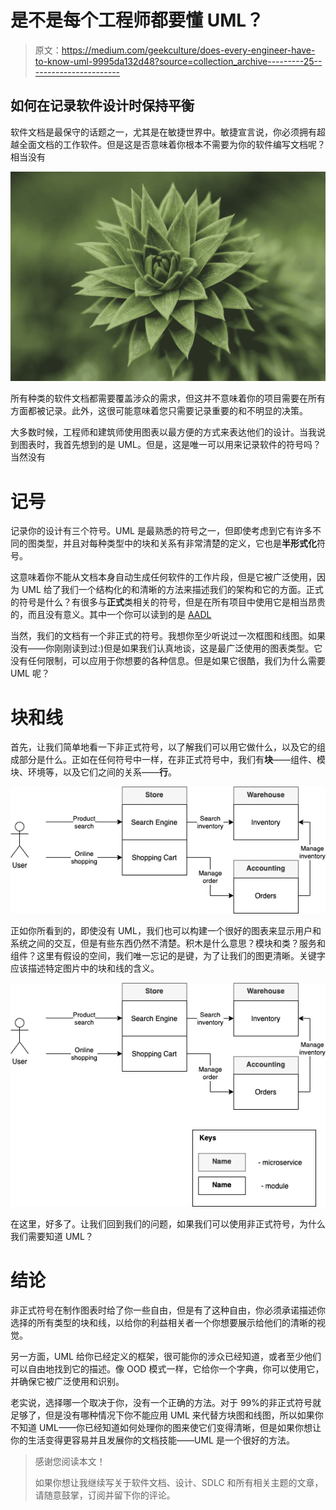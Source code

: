# 是不是每个工程师都要懂 UML？

> 原文：<https://medium.com/geekculture/does-every-engineer-have-to-know-uml-9995da132d48?source=collection_archive---------25----------------------->

## 如何在记录软件设计时保持平衡

软件文档是最保守的话题之一，尤其是在敏捷世界中。敏捷宣言说，你必须拥有超越全面文档的工作软件。但是这是否意味着你根本不需要为你的软件编写文档呢？相当没有

![](img/948ba569605cf777b3b61085642ca558.png)

所有种类的软件文档都需要覆盖涉众的需求，但这并不意味着你的项目需要在所有方面都被记录。此外，这很可能意味着您只需要记录重要的和不明显的决策。

大多数时候，工程师和建筑师使用图表以最方便的方式来表达他们的设计。当我说到图表时，我首先想到的是 UML。但是，这是唯一可以用来记录软件的符号吗？当然没有

# 记号

记录你的设计有三个符号。UML 是最熟悉的符号之一，但即使考虑到它有许多不同的图类型，并且对每种类型中的块和关系有非常清楚的定义，它也是**半形式化**符号。

这意味着你不能从文档本身自动生成任何软件的工作片段，但是它被广泛使用，因为 UML 给了我们一个结构化的和清晰的方法来描述我们的架构和它的方面。正式的符号是什么？有很多与**正式**类相关的符号，但是在所有项目中使用它是相当昂贵的，而且没有意义。其中一个你可以读到的是 [AADL](https://en.wikipedia.org/wiki/Architecture_Analysis_%26_Design_Language)

当然，我们的文档有一个非正式的符号。我想你至少听说过一次框图和线图。如果没有——你刚刚读到过:)但是如果我们认真地谈，这是最广泛使用的图表类型。它没有任何限制，可以应用于你想要的各种信息。但是如果它很酷，我们为什么需要 UML 呢？

# 块和线

首先，让我们简单地看一下非正式符号，以了解我们可以用它做什么，以及它的组成部分是什么。正如在任何符号中一样，在非正式符号中，我们有**块**——组件、模块、环境等，以及它们之间的关系——**行**。

![](img/69ae79c2d5a44a57c3438f6f1d068f87.png)

正如你所看到的，即使没有 UML，我们也可以构建一个很好的图表来显示用户和系统之间的交互，但是有些东西仍然不清楚。积木是什么意思？模块和类？服务和组件？这里有假设的空间，我们唯一忘记的是键，为了让我们的图更清晰。关键字应该描述特定图片中的块和线的含义。

![](img/b3dd776e083839b0c1996d6430df6d36.png)

在这里，好多了。让我们回到我们的问题，如果我们可以使用非正式符号，为什么我们需要知道 UML？

# 结论

非正式符号在制作图表时给了你一些自由，但是有了这种自由，你必须承诺描述你选择的所有类型的块和线，以给你的利益相关者一个你想要展示给他们的清晰的视觉。

另一方面，UML 给你已经定义的框架，很可能你的涉众已经知道，或者至少他们可以自由地找到它的描述。像 OOD 模式一样，它给你一个字典，你可以使用它，并确保它被广泛使用和识别。

老实说，选择哪一个取决于你，没有一个正确的方法。对于 99%的非正式符号就足够了，但是没有哪种情况下你不能应用 UML 来代替方块图和线图，所以如果你不知道 UML——你已经知道如何处理你的图来使它们变得清晰，但是如果你想让你的生活变得更容易并且发展你的文档技能——UML 是一个很好的方法。

> 感谢您阅读本文！
> 
> 如果你想让我继续写关于软件文档、设计、SDLC 和所有相关主题的文章，请随意鼓掌，订阅并留下你的评论。